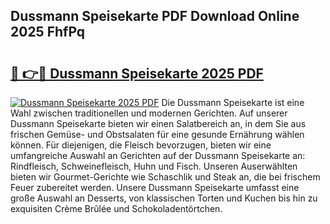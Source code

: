 ## Dussmann Speisekarte PDF Download Online 2025 FhfPq

# <h2><a href="http://gcddlii.nevu.top/?p=Dussmann+Speisekarte">🔗 👉🔴 Dussmann Speisekarte 2025 PDF</a></h2>

[![Dussmann Speisekarte 2025 PDF](https://i.imgur.com/dBaPXMq.png)](http://gcddlii.nevu.top/?p=Dussmann+Speisekarte)
Die Dussmann Speisekarte ist eine Wahl zwischen traditionellen und modernen Gerichten. Auf unserer Dussmann Speisekarte bieten wir einen Salatbereich an, in dem Sie aus frischen Gemüse- und Obstsalaten für eine gesunde Ernährung wählen können. Für diejenigen, die Fleisch bevorzugen, bieten wir eine umfangreiche Auswahl an Gerichten auf der Dussmann Speisekarte an: Rindfleisch, Schweinefleisch, Huhn und Fisch. Unseren Auserwählten bieten wir Gourmet-Gerichte wie Schaschlik und Steak an, die bei frischem Feuer zubereitet werden. Unsere Dussmann Speisekarte umfasst eine große Auswahl an Desserts, von klassischen Torten und Kuchen bis hin zu exquisiten Crème Brûlée und Schokoladentörtchen.
